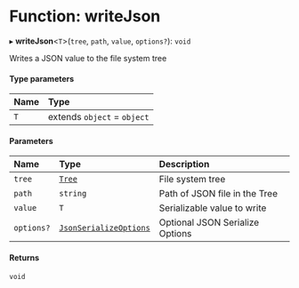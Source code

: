# Function: writeJson

▸ **writeJson**\<`T`\>(`tree`, `path`, `value`, `options?`): `void`

Writes a JSON value to the file system tree

#### Type parameters

| Name | Type                        |
| :--- | :-------------------------- |
| `T`  | extends `object` = `object` |

#### Parameters

| Name       | Type                                                                                | Description                     |
| :--------- | :---------------------------------------------------------------------------------- | :------------------------------ |
| `tree`     | [`Tree`](/reference/core-api/devkit/documents/Tree)                                 | File system tree                |
| `path`     | `string`                                                                            | Path of JSON file in the Tree   |
| `value`    | `T`                                                                                 | Serializable value to write     |
| `options?` | [`JsonSerializeOptions`](/reference/core-api/devkit/documents/JsonSerializeOptions) | Optional JSON Serialize Options |

#### Returns

`void`
